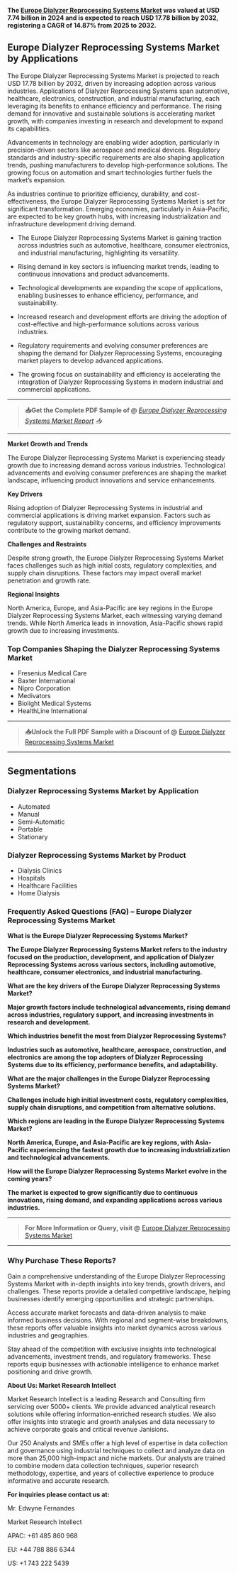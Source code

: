 <p><strong>The <a href="https://www.marketresearchintellect.com/download-sample/?rid=144652&amp;utm_source=Pulse-April-Europe&amp;utm_medium=852">Europe Dialyzer Reprocessing Systems Market</a> was valued at USD 7.74 billion in 2024 and is expected to reach USD 17.78 billion by 2032, registering a CAGR of 14.87% from 2025 to 2032.</strong></p><h2>Europe Dialyzer Reprocessing Systems Market by Applications&nbsp;</h2><p><p>The Europe Dialyzer Reprocessing Systems Market is projected to reach USD 17.78 billion by 2032, driven by increasing adoption across various industries. Applications of Dialyzer Reprocessing Systems span automotive, healthcare, electronics, construction, and industrial manufacturing, each leveraging its benefits to enhance efficiency and performance. The rising demand for innovative and sustainable solutions is accelerating market growth, with companies investing in research and development to expand its capabilities.</p><p>Advancements in technology are enabling wider adoption, particularly in precision-driven sectors like aerospace and medical devices. Regulatory standards and industry-specific requirements are also shaping application trends, pushing manufacturers to develop high-performance solutions. The growing focus on automation and smart technologies further fuels the market&rsquo;s expansion.</p><p>As industries continue to prioritize efficiency, durability, and cost-effectiveness, the Europe Dialyzer Reprocessing Systems Market is set for significant transformation. Emerging economies, particularly in Asia-Pacific, are expected to be key growth hubs, with increasing industrialization and infrastructure development driving demand.</p></p><ul><li><p>The Europe Dialyzer Reprocessing Systems Market is gaining traction across industries such as automotive, healthcare, consumer electronics, and industrial manufacturing, highlighting its versatility.</p></li><li><p>Rising demand in key sectors is influencing market trends, leading to continuous innovations and product advancements.</p></li><li><p>Technological developments are expanding the scope of applications, enabling businesses to enhance efficiency, performance, and sustainability.</p></li><li><p>Increased research and development efforts are driving the adoption of cost-effective and high-performance solutions across various industries.</p></li><li><p>Regulatory requirements and evolving consumer preferences are shaping the demand for Dialyzer Reprocessing Systems, encouraging market players to develop advanced applications.</p></li><li><p>The growing focus on sustainability and efficiency is accelerating the integration of Dialyzer Reprocessing Systems in modern industrial and commercial applications.</p></li></ul><hr /><blockquote><p><strong><span class="font-[700]">📥Get the Complete PDF Sample of @ </span></strong><em><span class="font-[700]"><a href="https://www.marketresearchintellect.com/download-sample/?rid=144652&amp;utm_source=Pulse-April-Europe&amp;utm_medium=852" target="_blank" data-tracking-control-name="article-ssr-frontend-pulse_little-text-block" data-tracking-will-navigate="" data-test-link="">Europe Dialyzer Reprocessing Systems Market Report</a>&nbsp;📥</span></em></p></blockquote><hr /><p class="" data-start="77" data-end="360"><strong data-start="77" data-end="105">Market Growth and Trends</strong></p><p class="" data-start="77" data-end="360">The Europe Dialyzer Reprocessing Systems Market is experiencing steady growth due to increasing demand across various industries. Technological advancements and evolving consumer preferences are shaping the market landscape, influencing product innovations and service enhancements.</p><p class="" data-start="362" data-end="606"><strong data-start="362" data-end="377">Key Drivers</strong></p><p class="" data-start="362" data-end="606">Rising adoption of Dialyzer Reprocessing Systems in industrial and commercial applications is driving market expansion. Factors such as regulatory support, sustainability concerns, and efficiency improvements contribute to the growing market demand.</p><p class="" data-start="608" data-end="849"><strong data-start="608" data-end="637">Challenges and Restraints</strong></p><p class="" data-start="608" data-end="849">Despite strong growth, the Europe Dialyzer Reprocessing Systems Market faces challenges such as high initial costs, regulatory complexities, and supply chain disruptions. These factors may impact overall market penetration and growth rate.</p><p class="" data-start="851" data-end="1095"><strong data-start="851" data-end="872">Regional Insights</strong></p><p class="" data-start="851" data-end="1095">North America, Europe, and Asia-Pacific are key regions in the Europe Dialyzer Reprocessing Systems Market, each witnessing varying demand trends. While North America leads in innovation, Asia-Pacific shows rapid growth due to increasing investments.</p><p><h3>Top Companies Shaping the Dialyzer Reprocessing Systems Market </h3><ul><li>Fresenius Medical Care</li><li> Baxter International</li><li> Nipro Corporation</li><li> Medivators</li><li> Biolight Medical Systems</li><li> HealthLine International</li></ul></p><hr /><blockquote><p><strong>📥Unlock the Full PDF Sample with a Discount of @</strong> <a href="https://www.marketresearchintellect.com/ask-for-discount/?rid=144652&amp;utm_source=Pulse-April-Europe&amp;utm_medium=852">Europe Dialyzer Reprocessing Systems Market</a></p></blockquote><hr /><p><h2>Segmentations</h2><h3>Dialyzer Reprocessing Systems Market by Application</h3><ul><li>Automated</li><li> Manual</li><li> Semi-Automatic</li><li> Portable</li><li> Stationary</li></ul><h3>Dialyzer Reprocessing Systems Market by Product</h3><ul><li>Dialysis Clinics</li><li> Hospitals</li><li> Healthcare Facilities</li><li> Home Dialysis</li></ul></p><h3><strong>Frequently Asked Questions (FAQ) &ndash; Europe Dialyzer Reprocessing Systems Market</strong></h3><p><strong>What is the Europe Dialyzer Reprocessing Systems Market?</strong></p><p><strong>The Europe Dialyzer Reprocessing Systems Market refers to the industry focused on the production, development, and application of Dialyzer Reprocessing Systems across various sectors, including automotive, healthcare, consumer electronics, and industrial manufacturing.</strong></p><p><strong>What are the key drivers of the Europe Dialyzer Reprocessing Systems Market?</strong></p><p><strong>Major growth factors include technological advancements, rising demand across industries, regulatory support, and increasing investments in research and development.</strong></p><p><strong>Which industries benefit the most from Dialyzer Reprocessing Systems?</strong></p><p><strong>Industries such as automotive, healthcare, aerospace, construction, and electronics are among the top adopters of Dialyzer Reprocessing Systems due to its efficiency, performance benefits, and adaptability.</strong></p><p><strong>What are the major challenges in the Europe Dialyzer Reprocessing Systems Market?</strong></p><p><strong>Challenges include high initial investment costs, regulatory complexities, supply chain disruptions, and competition from alternative solutions.</strong></p><p><strong>Which regions are leading in the Europe Dialyzer Reprocessing Systems Market?</strong></p><p><strong>North America, Europe, and Asia-Pacific are key regions, with Asia-Pacific experiencing the fastest growth due to increasing industrialization and technological advancements.</strong></p><p><strong>How will the Europe Dialyzer Reprocessing Systems Market evolve in the coming years?</strong></p><p><strong>The market is expected to grow significantly due to continuous innovations, rising demand, and expanding applications across various industries.</strong></p><hr /><blockquote><p><span class="font-[700]"><strong>For More Information or Query, visit&nbsp;@</strong>&nbsp;</span><span class="font-[700]"><a href="https://www.marketresearchintellect.com/product/global-dialyzer-reprocessing-systems-market-size-and-forecast/?utm_source=Linkedin&utm_medium=852" target="_blank" data-tracking-control-name="article-ssr-frontend-pulse_little-text-block" data-tracking-will-navigate="" data-test-link="">Europe Dialyzer Reprocessing Systems Market</a></span></p></blockquote><hr /><h3><strong data-start="0" data-end="31">Why Purchase These Reports?</strong></h3><p class="" data-start="35" data-end="297">Gain a comprehensive understanding of the Europe Dialyzer Reprocessing Systems Market with in-depth insights into key trends, growth drivers, and challenges. These reports provide a detailed competitive landscape, helping businesses identify emerging opportunities and strategic partnerships.</p><p class="" data-start="299" data-end="540">Access accurate market forecasts and data-driven analysis to make informed business decisions. With regional and segment-wise breakdowns, these reports offer valuable insights into market dynamics across various industries and geographies.</p><p class="" data-start="542" data-end="784">Stay ahead of the competition with exclusive insights into technological advancements, investment trends, and regulatory frameworks. These reports equip businesses with actionable intelligence to enhance market positioning and drive growth.</p><p><strong><span class="font-[700]">About Us: Market Research Intellect</span></strong></p><p><span class="">Market Research Intellect is a leading Research and Consulting firm servicing over 5000+ clients. We provide advanced analytical research solutions while offering information-enriched research studies.&nbsp;</span>We also offer insights into strategic and growth analyses and data necessary to achieve corporate goals and critical revenue Janisions.</p><p><span class="">Our 250 Analysts and SMEs offer a high level of expertise in data collection and governance using industrial techniques to collect and analyze data on more than 25,000 high-impact and niche markets. Our analysts are trained to combine modern data collection techniques, superior research methodology, expertise, and years of collective experience to produce informative and accurate research.</span></p><p><strong>For inquiries please contact us at:</strong></p><p>Mr. Edwyne Fernandes</p><p>Market Research Intellect</p><p>APAC: +61 485 860 968</p><p>EU: +44 788 886 6344</p><p>US: +1 743 222 5439</p>